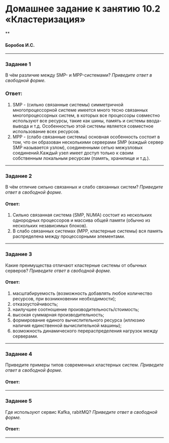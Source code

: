 # Домашнее задание к занятию 10.2 «Кластеризация»
**
#### Боробов И.С.
---
### Задание 1
В чём различие между SMP- и MPP-системами?
*Приведите ответ в свободной форме.*

### Ответ:
1. SMP - (сильно связанные системы) симметричной многопроцессорной системе имеется много тесно связанных многопроцессорных систем, в которых все процессоры совместно используют все ресурсы, такие как шины, память и системы ввода-вывода и т.д. Особенностью этой системы является совместное использование всех ресурсов.
2. MPP - (слабо связанные системы) основная особенность состоит в том, что он образован несколькими серверами SMP (каждый сервер SMP называется узлом), соединенными сетью межузловых соединений.Каждый узел имеет доступ только к своим собственным локальным ресурсам (память, хранилище и т.д.).

---
### Задание 2
В чём отличие сильно связанных и слабо связанных систем?
*Приведите ответ в свободной форме.*

#### Ответ:
1. Сильно связанная система (SMP, NUMA) состоит из нескольких однородных
процессоров и массива общей памяти (обычно из нескольких
независимых блоков).
2. В слабо связанных системах (MPP, кластерные системы) вся память распределена между
процессорными элементами.

---
### Задание 3
Какие преимущества отличают кластерные системы от обычных серверов?
*Приведите ответ в свободной форме.*

#### Ответ:
1. масштабируемость (возможность добавлять любое количество ресурсов, при возникновении необходимости);
2. отказоустойчивость;
3. наилучшее соотношение производительность/стоимость;
4. высокая суммарная производительность;
5. формирование единого вычислительного ресурса (иллюзию наличия единственной вычислительной
машины);
6. возможность динамического перераспределения нагрузок между серверами.
---
### Задание 4
Приведите примеры типов современных кластерных систем.
*Приведите ответ в свободной форме.*

#### Ответ:

---
### Задание 5
Где используют сервис Kafka, rabitMQ?
*Приведите ответ в свободной форме.*

#### Ответ:
---

